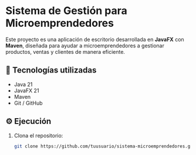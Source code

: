# Sistema de Gestión para Microemprendedores

Este proyecto es una aplicación de escritorio desarrollada en **JavaFX** con **Maven**, diseñada para ayudar a microemprendedores a gestionar productos, ventas y clientes de manera eficiente.

## 🚀 Tecnologías utilizadas
- Java 21
- JavaFX 21
- Maven
- Git / GitHub

## ⚙️ Ejecución
1. Clona el repositorio:
   ```bash
   git clone https://github.com/tuusuario/sistema-microemprendedores.git
